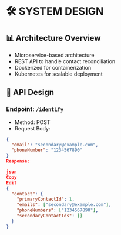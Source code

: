 # 🛠️ SYSTEM DESIGN

## 📊 Architecture Overview
- Microservice-based architecture
- REST API to handle contact reconciliation
- Dockerized for containerization
- Kubernetes for scalable deployment

## 📡 API Design
### Endpoint: `/identify`
- Method: POST
- Request Body:
```json
{
  "email": "secondary@example.com",
  "phoneNumber": "1234567890"
}
Response:

json
Copy
Edit
{
  "contact": {
    "primaryContactId": 1,
    "emails": ["secondary@example.com"],
    "phoneNumbers": ["1234567890"],
    "secondaryContactIds": []
  }
}
